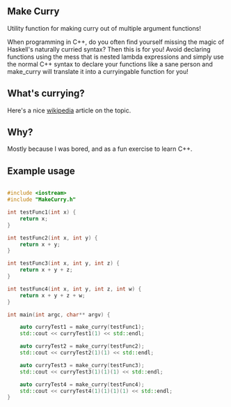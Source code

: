 ## Make Curry
Utility function for making curry out of multiple argument functions!

When programming in C++, do you often find yourself missing the magic of Haskell's naturally curried syntax? Then this is for you! Avoid declaring functions using the mess that is nested lambda expressions and simply use the normal C++ syntax to declare your functions like a sane person and make_curry will translate it into a curryingable function for you!

## What's currying?
Here's a nice [wikipedia](https://en.wikipedia.org/wiki/Currying) article on the topic.

## Why?
Mostly because I was bored, and as a fun exercise to learn C++.

## Example usage
```cpp

#include <iostream>
#include "MakeCurry.h"

int testFunc1(int x) {
    return x;
}

int testFunc2(int x, int y) {
    return x + y;
}

int testFunc3(int x, int y, int z) {
    return x + y + z;
}

int testFunc4(int x, int y, int z, int w) {
    return x + y + z + w;
}

int main(int argc, char** argv) {

    auto curryTest1 = make_curry(testFunc1);
    std::cout << curryTest1(1) << std::endl;

    auto curryTest2 = make_curry(testFunc2);
    std::cout << curryTest2(1)(1) << std::endl;

    auto curryTest3 = make_curry(testFunc3);
    std::cout << curryTest3(1)(1)(1) << std::endl;

    auto curryTest4 = make_curry(testFunc4);
    std::cout << curryTest4(1)(1)(1)(1) << std::endl;
}
```